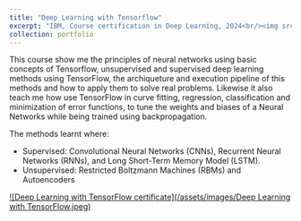 ```yaml
---
title: "Deep Learning with Tensorflow"
excerpt: "IBM, Course certification in Deep Learning, 2024<br/><img src='../assets/images/Deep Learning with TensorFlow.jpg' width='500' height='300'>"
collection: portfolio
---
```


This course show me the principles of neural networks using basic concepts of Tensorflow, unsupervised and supervised deep learning methods using TensorFlow, the archiqueture and execution pipeline of this methods and how to apply them to solve real problems. Likewise it also teach me how use TensorFlow in curve fitting, regression, classification and minimization of error functions,  to tune the weights and biases of a Neural Networks while being trained using backpropagation.

The methods learnt where:
- Supervised: Convolutional Neural Networks (CNNs), Recurrent Neural Networks (RNNs), and Long Short-Term Memory Model (LSTM). 
- Unsupervised: Restricted Boltzmann Machines (RBMs) and Autoencoders

<a href="https://courses.cognitiveclass.ai/certificates/68e05ff5a23749d298f1acc3568f229f">![Deep Learning with TensorFlow certificate](/assets/images/Deep Learning with TensorFlow.jpeg)<a/>

